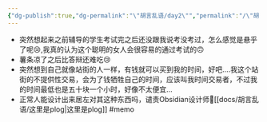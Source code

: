 ```yaml
---
{"dg-publish":true,"dg-permalink":"\"胡言乱语/day2\"","permalink":"/\"胡言乱语/day2\"/","dgPassFrontmatter":true,"created":"2024-07-20T22:28:39.000+08:00","updated":"2024-07-20T22:28:39.000+08:00"}
---
```


- 突然想起来之前辅导的学生考试完之后还没跟我说考没考过，怎么感觉是悬乎了呢😢,我真的认为这个聪明的女人会很容易的通过考试的🙃
- 薯条凉了之后比答辩还难吃😢
- 突然想到自己就像站街的人一样，有钱就可以买到我的时间，好吧....我这个站街的不提供性交易，会为了钱牺牲自己的时间，应该叫我时间交易者，不过我的时间最低也是五十块一个小时，好像不太便宜...
- 正常人能设计出来居左对其这种东西吗，谴责Obsidian设计师💢[[docs/胡言乱语/这里是plog\|这里是plog]]  #memo